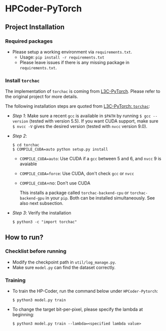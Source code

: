# HPCoder-PyTorch

## Project Installation
### Required packages
* Please setup a working environment via `requirements.txt`.
   * Usage: `pip install -r requirements.txt`
   * Please leave issues if there is any missing package in `requirements.txt`. 
   
### Install `torchac`
The implementation of `torchac` is coming from [L3C-PyTorch](https://github.com/fab-jul/L3C-PyTorch). Please refer to the original project for more details.

The following installation steps are quoted from [L3C-PyTorch: `torchac`](https://github.com/fab-jul/L3C-PyTorch?#the-torchac-module-fast-entropy-coding-in-pytorch):
 * *Step 1*:  Make sure a recent `gcc` is available in `$PATH` by running `$ gcc --version` (tested with version 5.5). If you want CUDA support, make sure `$ nvcc -V` gives the desired version (tested with `nvcc` version 9.0).
 * *Step 2*: 
     ```
     $ cd torchac 
     $ COMPILE_CUDA=auto python setup.py install
     ```
          
      * `COMPILE_CUDA=auto`: Use CUDA if a `gcc` between 5 and 6, and `nvcc` 9 is avaiable
      * `COMPILE_CUDA=force`: Use CUDA, don't check `gcc` or `nvcc`
      * `COMPILE_CUDA`=no: Don't use CUDA
      
        This installs a package called `torchac-backend-cpu` or `torchac-backend-gpu` in your `pip`. Both can be installed simultaneously. See also next subsection.
 * *Step 3*: Verify the installation
     ```
     $ python3 -c "import torchac"
     ```

## How to run?
### Checklist before running
* Modify the checkpoint path in `util/log_manage.py`.
* Make sure `model.py` can find the dataset correctly.

### Training
* To train the HP-Coder, run the command below under `HPCoder-Pytorch`:
  ```
  $ python3 model.py train
  ```

* To change the target bit-per-pixel, please specify the lambda at beginning:
  ```
  $ python3 model.py train --lambda=<specified lambda value>
  ```
